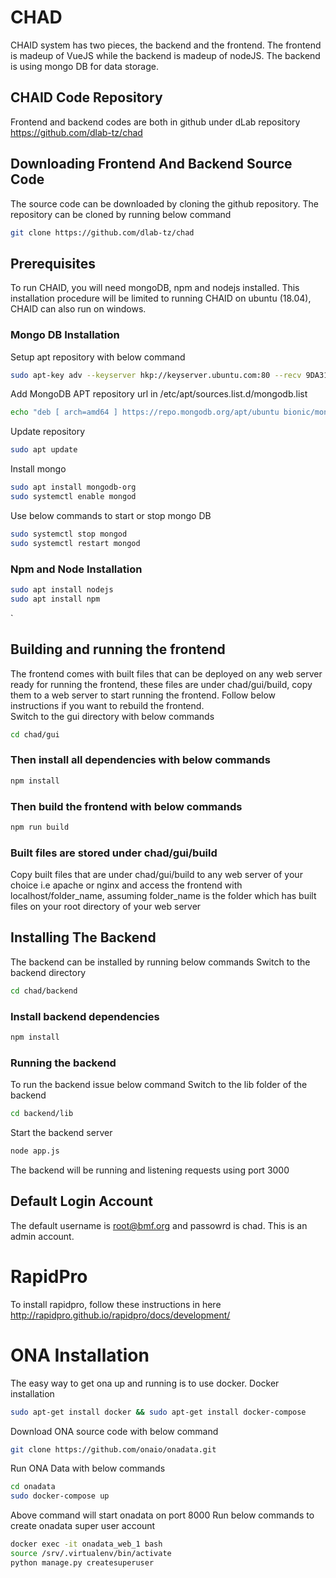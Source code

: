 # CHAD
CHAID system has two pieces, the backend and the frontend. The frontend is madeup of VueJS while the backend is madeup of nodeJS. The backend is using mongo DB for data storage.
## CHAID Code Repository
Frontend and backend codes are both in github under dLab repository https://github.com/dlab-tz/chad

## Downloading Frontend And Backend Source Code
The source code can be downloaded by cloning the github repository. The repository can be cloned by running below command
```sh
git clone https://github.com/dlab-tz/chad
```
## Prerequisites
To run CHAID, you will need mongoDB, npm and nodejs installed. This installation procedure will be limited to running CHAID on ubuntu (18.04), CHAID can also run on windows.

### Mongo DB Installation
Setup apt repository with below command
```sh
sudo apt-key adv --keyserver hkp://keyserver.ubuntu.com:80 --recv 9DA31620334BD75D9DCB49F368818C72E52529D4
```
Add MongoDB APT repository url in /etc/apt/sources.list.d/mongodb.list
```sh
echo "deb [ arch=amd64 ] https://repo.mongodb.org/apt/ubuntu bionic/mongodb-org/4.0 multiverse" | sudo tee /etc/apt/sources.list.d/mongodb.list
```
Update repository
```sh
sudo apt update
```
Install mongo
```sh
sudo apt install mongodb-org
sudo systemctl enable mongod
```
Use below commands to start or stop mongo DB
```sh
sudo systemctl stop mongod
sudo systemctl restart mongod
```
### Npm and Node Installation
```sh
sudo apt install nodejs
sudo apt install npm
```
`
## Building and running the frontend
The frontend comes with built files that can be deployed on any web server ready for running the frontend, these files are under chad/gui/build, copy them to a web server to start running the frontend. 
Follow below instructions if you want to rebuild the frontend.<br>
Switch to the gui directory with below commands

```sh
cd chad/gui
```
### Then install all dependencies with below commands
```sh
npm install
```
### Then build the frontend with below commands
```sh
npm run build
```
### Built files are stored under chad/gui/build
Copy built files that are under chad/gui/build to any web server of your choice i.e apache or nginx and access the frontend with localhost/folder_name, assuming folder_name is the folder which has built files on your root directory of your web server

## Installing The Backend
The backend can be installed by running below commands
Switch to the backend directory
```sh
cd chad/backend
```
### Install backend dependencies
```sh
npm install
```
### Running the backend
To run the backend issue below command
Switch to the lib folder of the backend
```sh
cd backend/lib
```
Start the backend server
```sh
node app.js
```
The backend will be running and listening requests using port 3000

## Default Login Account
The default username is root@bmf.org and passowrd is chad. This is an admin account.

# RapidPro
To install rapidpro, follow these instructions in here http://rapidpro.github.io/rapidpro/docs/development/

# ONA Installation
The easy way to get ona up and running is to use docker.
Docker installation
```sh
sudo apt-get install docker && sudo apt-get install docker-compose
```
Download ONA source code with below command
```sh
git clone https://github.com/onaio/onadata.git
```
Run ONA Data with below commands
```sh
cd onadata 
sudo docker-compose up
```
Above command will start onadata on port 8000
Run below commands to create onadata super user account
```sh
docker exec -it onadata_web_1 bash
source /srv/.virtualenv/bin/activate
python manage.py createsuperuser
```
